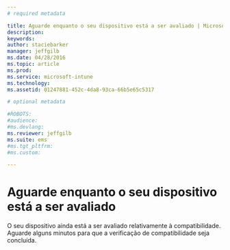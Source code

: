 ```yaml
---
# required metadata

title: Aguarde enquanto o seu dispositivo está a ser avaliado | Microsoft Intune
description:
keywords:
author: staciebarker
manager: jeffgilb
ms.date: 04/28/2016
ms.topic: article
ms.prod:
ms.service: microsoft-intune
ms.technology:
ms.assetid: 01247881-452c-4da8-93ca-66b5e65c5317

# optional metadata

#ROBOTS:
#audience:
#ms.devlang:
ms.reviewer: jeffgilb
ms.suite: ems
#ms.tgt_pltfrm:
#ms.custom:

---
```


# Aguarde enquanto o seu dispositivo está a ser avaliado
O seu dispositivo ainda está a ser avaliado relativamente à compatibilidade. Aguarde alguns minutos para que a verificação de compatibilidade seja concluída.



<!--HONumber=May16_HO2-->


